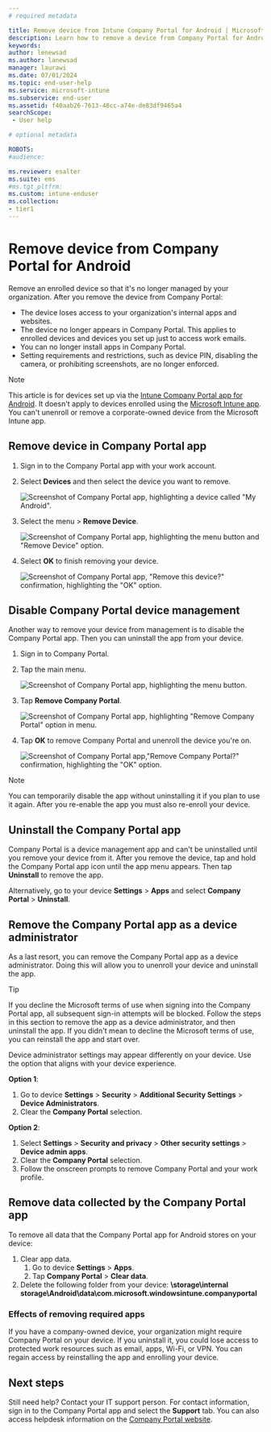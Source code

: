 ```yaml
---
# required metadata

title: Remove device from Intune Company Portal for Android | Microsoft Docs
description: Learn how to remove a device from Company Portal for Android and uninstall the Company Portal app.
keywords:
author: lenewsad
ms.author: lanewsad
manager: laurawi
ms.date: 07/01/2024
ms.topic: end-user-help
ms.service: microsoft-intune
ms.subservice: end-user
ms.assetid: f40aab26-7613-48cc-a74e-de83df9465a4
searchScope:
 - User help

# optional metadata

ROBOTS:   
#audience:

ms.reviewer: esalter
ms.suite: ems
#ms.tgt_pltfrm:
ms.custom: intune-enduser
ms.collection:
- tier1
---
```


# Remove device from Company Portal for Android  

Remove an enrolled device so that it's no longer managed by your organization. After you remove the device from Company Portal:  

* The device loses access to your organization's internal apps and websites.   
* The device no longer appears in Company Portal. This applies to enrolled devices and devices you set up just to access work emails.  
* You can no longer install apps in Company Portal.  
* Setting requirements and restrictions, such as device PIN, disabling the camera, or prohibiting screenshots, are no longer enforced. 

> [!NOTE]
> This article is for devices set up via the [Intune Company Portal app for Android](https://play.google.com/store/apps/details?id=com.microsoft.windowsintune.companyportal). It doesn't apply to devices enrolled using the [Microsoft Intune app](https://play.google.com/store/apps/details?id=com.microsoft.intune). You can't unenroll or remove a corporate-owned device from the Microsoft Intune app.   

## Remove device in Company Portal app  
1. Sign in to the Company Portal app with your work account.  
2. Select **Devices** and then select the device you want to remove. 

    ![Screenshot of Company Portal app, highlighting a device called "My Android".](./media/unenroll-your-device-from-intune-android/remove-device-from-company-portal-2101-01.png) 

3. Select the menu > **Remove Device**.  

    ![Screenshot of Company Portal app, highlighting the menu button and "Remove Device" option.](./media/unenroll-your-device-from-intune-android/remove-device-from-company-portal-2101-02.png)  

4. Select **OK** to finish removing your device.  

    ![Screenshot of Company Portal app, "Remove this device?" confirmation, highlighting the "OK" option.](./media/unenroll-your-device-from-intune-android/remove-device-from-company-portal-2101-03.png)  

## Disable Company Portal device management 
Another way to remove your device from management is to disable the Company Portal app. Then you can uninstall the app from your device.    

1. Sign in to Company Portal.   
2. Tap the main menu.    

    ![Screenshot of Company Portal app, highlighting the menu button.](./media/unenroll-your-device-from-intune-android/remove-intune-company-portal-android-2101-01.png) 

3. Tap **Remove Company Portal**.   

    ![Screenshot of Company Portal app, highlighting "Remove Company Portal" option in menu.](./media/unenroll-your-device-from-intune-android/remove-intune-company-portal-android-2101-02.png) 

4. Tap **OK** to remove Company Portal and unenroll the device you're on.   

    ![Screenshot of Company Portal app,"Remove Company Portal?" confirmation, highlighting the "OK" option.](./media/unenroll-your-device-from-intune-android/remove-intune-company-portal-android-2101-03.png)  

> [!NOTE]
> You can temporarily disable the app without uninstalling it if you plan to use it again. After you re-enable the app you must also re-enroll your device.  

## Uninstall the Company Portal app

Company Portal is a device management app and can't be uninstalled until you remove your device from it. After you remove the device, tap and hold the Company Portal app icon until the app menu appears. Then tap **Uninstall** to remove the app.    

Alternatively, go to your device **Settings** > **Apps** and select **Company Portal** > **Uninstall**.  

## Remove the Company Portal app as a device administrator  

As a last resort, you can remove the Company Portal app as a device administrator. Doing this will allow you to unenroll your device and uninstall the app.  

>[!TIP] 
> If you decline the Microsoft terms of use when signing into the Company Portal app, all subsequent sign-in attempts will be blocked. Follow the steps in this section to remove the app as a device administrator, and then uninstall the app. If you didn't mean to decline the Microsoft terms of use, you can reinstall the app and start over.

Device administrator settings may appear differently on your device. Use the option that aligns with your device experience. 

**Option 1**:  

1. Go to device **Settings** > **Security** > **Additional Security Settings** > **Device Administrators**.  
2. Clear the **Company Portal** selection.  

**Option 2**:

1. Select **Settings** > **Security and privacy** > **Other security settings** > **Device admin apps**.
2. Clear the **Company Portal** selection.
3. Follow the onscreen prompts to remove Company Portal and your work profile.  

## Remove data collected by the Company Portal app  

To remove all data that the Company Portal app for Android stores on your device:  

1. Clear app data.  
   1. Go to device **Settings** > **Apps**.
   1. Tap **Company Portal** > **Clear data**.  
2. Delete the following folder from your device: **\storage\internal storage\Android\data\com.microsoft.windowsintune.companyportal**    

### Effects of removing required apps  
If you have a company-owned device, your organization might require Company Portal on your device. If you uninstall it, you could lose access to protected work resources such as email, apps, Wi-Fi, or VPN. You can regain access by reinstalling the app and enrolling your device. 

## Next steps  

Still need help? Contact your IT support person. For contact information, sign in to the Company Portal app and select the **Support** tab.  You can also access helpdesk information on the [Company Portal website](https://go.microsoft.com/fwlink/?linkid=2010980). 
